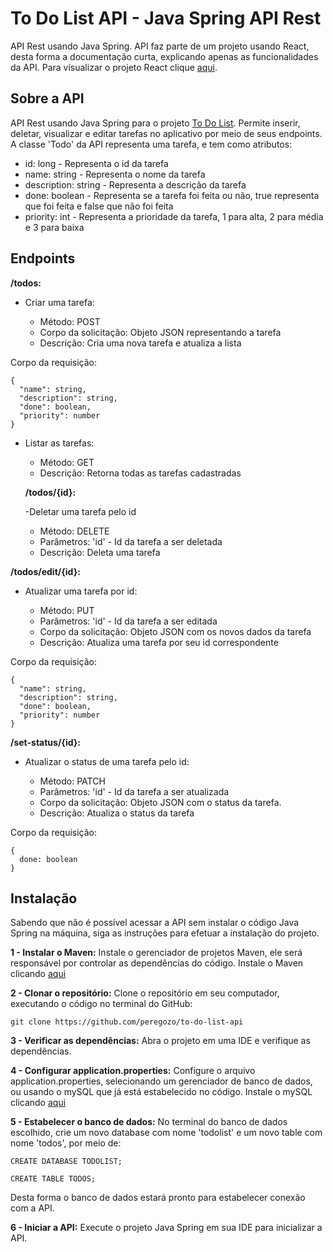 # To Do List API - Java Spring API Rest

API Rest usando Java Spring. API faz parte de um projeto usando React, desta forma a documentação curta, explicando apenas as funcionalidades da API. Para visualizar o projeto React clique [aqui](https://github.com/peregozo/to-do-list).

## Sobre a API

API Rest usando Java Spring para o projeto [To Do List](https://github.com/peregozo/to-do-list). Permite inserir, deletar, visualizar e editar tarefas no aplicativo por meio de seus endpoints.
A classe 'Todo' da API representa uma tarefa, e tem como atributos:

- id: long - Representa o id da tarefa
- name: string - Representa o nome da tarefa
- description: string - Representa a descrição da tarefa
- done: boolean - Representa se a tarefa foi feita ou não, true representa que foi feita e false que não foi feita
- priority: int - Representa a prioridade da tarefa, 1 para alta, 2 para média e 3 para baixa

## Endpoints

**/todos:**

- Criar uma tarefa:

  - Método: POST
  - Corpo da solicitação: Objeto JSON representando a tarefa
  - Descrição: Cria uma nova tarefa e atualiza a lista
 
Corpo da requisição:

```
{
  "name": string,
  "description": string,
  "done": boolean,
  "priority": number
}
```

- Listar as tarefas:
  - Método: GET
  - Descrição: Retorna todas as tarefas cadastradas

  **/todos/{id}:**

  -Deletar uma tarefa pelo id
  
  - Método: DELETE
  - Parâmetros: 'id' - Id da tarefa a ser deletada
  - Descrição: Deleta uma tarefa

**/todos/edit/{id}:**

- Atualizar uma tarefa por id:

  - Método: PUT
  - Parâmetros: 'id' - Id da tarefa a ser editada
  - Corpo da solicitação: Objeto JSON com os novos dados da tarefa
  - Descrição: Atualiza uma tarefa por seu id correspondente

Corpo da requisição:

  ```
  {
    "name": string,
    "description": string,
    "done": boolean,
    "priority": number
  }
  ```

**/set-status/{id}:**

- Atualizar o status de uma tarefa pelo id:

  - Método: PATCH
  - Parâmetros: 'id' - Id da tarefa a ser atualizada
  - Corpo da solicitação: Objeto JSON com o status da tarefa.
  - Descrição: Atualiza o status da tarefa
 
Corpo da requisição:

  ```
  {
    done: boolean
  }
  ```

## Instalação

Sabendo que não é possível acessar a API sem instalar o código Java Spring na máquina, siga as instruções para efetuar a instalação do projeto.

**1 - Instalar o Maven:** Instale o gerenciador de projetos Maven, ele será responsável por controlar as dependências do código. Instale o Maven clicando [aqui](https://maven.apache.org/)

**2 - Clonar o repositório:** Clone o repositório em seu computador, executando o código no terminal do GitHub:

```git clone https://github.com/peregozo/to-do-list-api```

**3 - Verificar as dependências:** Abra o projeto em uma IDE e verifique as dependências.

**4 - Configurar application.properties:** Configure o arquivo application.properties, selecionando um gerenciador de banco de dados, ou usando o mySQL que já está estabelecido no código. Instale o mySQL clicando [aqui](https://www.mysql.com/)

**5 - Estabelecer o banco de dados:** No terminal do banco de dados escolhido, crie um novo database com nome 'todolist' e um novo table com nome 'todos', por meio de:

```CREATE DATABASE TODOLIST;```

```CREATE TABLE TODOS;```

Desta forma o banco de dados estará pronto para estabelecer conexão com a API.

**6 - Iniciar a API:** Execute o projeto Java Spring em sua IDE para inicializar a API.
